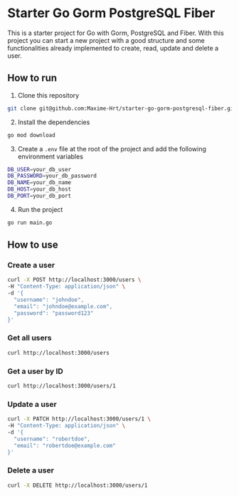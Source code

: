 # Starter Go Gorm PostgreSQL Fiber

This is a starter project for Go with Gorm, PostgreSQL and Fiber. With this project you can start a new project with a good structure and some functionalities already implemented to create, read, update and delete a user.

## How to run

1. Clone this repository

```bash
git clone git@github.com:Maxime-Hrt/starter-go-gorm-postgresql-fiber.git
```

2. Install the dependencies

```bash
go mod download
```

3. Create a `.env` file at the root of the project and add the following environment variables

```bash
DB_USER=your_db_user
DB_PASSWORD=your_db_password
DB_NAME=your_db_name
DB_HOST=your_db_host
DB_PORT=your_db_port
```

4. Run the project

```bash
go run main.go
```

## How to use

### Create a user

```bash
curl -X POST http://localhost:3000/users \
-H "Content-Type: application/json" \
-d '{
  "username": "johndoe",
  "email": "johndoe@example.com",
  "password": "password123"
}'
```

### Get all users

```bash
curl http://localhost:3000/users
```

### Get a user by ID

```bash
curl http://localhost:3000/users/1
```

### Update a user

```bash
curl -X PATCH http://localhost:3000/users/1 \
-H "Content-Type: application/json" \
-d '{
  "username": "robertdoe",
  "email": "robertdoe@example.com"
}'
```

### Delete a user

```bash
curl -X DELETE http://localhost:3000/users/1
```
